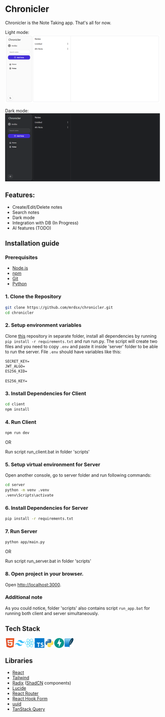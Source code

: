 # Chronicler

Chronicler is the Note Taking app. That's all for now.

Light mode:
![Chronicler UI](/assets/chronicler-ui.png)

Dark mode:
![Chronicler UI with Dark Mode](./assets/chronicler-ui-dark.png)

## Features:

- Create/Edit/Delete notes
- Search notes
- Dark mode
- Integration with DB (In Progress)
- AI features (TODO)

## Installation guide

### Prerequisites

- [Node.js](https://nodejs.org/)
- [npm](https://www.npmjs.com/)
- [Git](https://git-scm.com/)
- [Python](https://www.python.org/)

### 1. Clone the Repository

```bash
git clone https://github.com/mrdsx/chronicler.git
cd chronicler
```

### 2. Setup environment variables

Clone [this](https://github.com/mrdsx/jwt-key-generator) repository in separate folder, install all dependencies by running `pip install -r requirements.txt` and run run.py. The script will create two files and you need to copy `.env` and paste it inside 'server' folder to be able to run the server. File `.env` should have variables like this:

```env
SECRET_KEY=
JWT_ALGO=
ES256_KID=

ES256_KEY=
```

### 3. Install Dependencies for Client

```bash
cd client
npm install
```

### 4. Run Client

```bash
npm run dev
```

OR

Run script run_client.bat in folder 'scripts'

### 5. Setup virtual environment for Server

Open another console, go to server folder and run following commands:

```bash
cd server
python -m venv .venv
.venv\Scripts\activate
```

### 6. Install Dependencies for Server

```bash
pip install -r requirements.txt
```

### 7. Run Server

```bash
python app/main.py
```

OR

Run script run_server.bat in folder 'scripts'

### 8. Open project in your browser.

Open [http://localhost:3000](http://localhost:3000/).

### Additional note

As you could notice, folder 'scripts' also contains script `run_app.bat` for running both client and server simultaneously.

## Tech Stack

<div style="display: flex">
  <img src="https://github.com/devicons/devicon/blob/master/icons/html5/html5-original.svg" alt="HTML" height="32">
  <img src="https://github.com/devicons/devicon/blob/master/icons/tailwindcss/tailwindcss-original.svg" alt="TailwindCSS" height="32">
  <img src="https://github.com/devicons/devicon/blob/master/icons/react/react-original.svg" alt="React" height="32">
  <img src="https://github.com/devicons/devicon/blob/master/icons/typescript/typescript-original.svg" alt="TypeScript" height="32">
  <img src="https://github.com/devicons/devicon/blob/v2.16.0/icons/python/python-original.svg" height="32" alt="Python"  />
  <img src="https://github.com/devicons/devicon/blob/v2.16.0/icons/fastapi/fastapi-original.svg" height="32" alt="FastAPI"  />
  <img src="https://github.com/devicons/devicon/blob/v2.16.0/icons/sqlite/sqlite-original.svg" height="32" alt="SQLite"  />
</div>

## Libraries

- [React](https://react.dev/)
- [Tailwind](https://tailwindcss.com/)
- [Radix](https://www.radix-ui.com/) ([ShadCN](https://ui.shadcn.com/) components)
- [Lucide](https://lucide.dev/)
- [React Router](https://reactrouter.com/)
- [React Hook Form](https://react-hook-form.com/)
- [uuid](https://www.npmjs.com/package/uuid)
- [TanStack Query](https://tanstack.com/query/latest)

